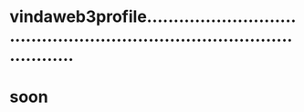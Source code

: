 # vindaweb3profile.............................................................................................
# soon
